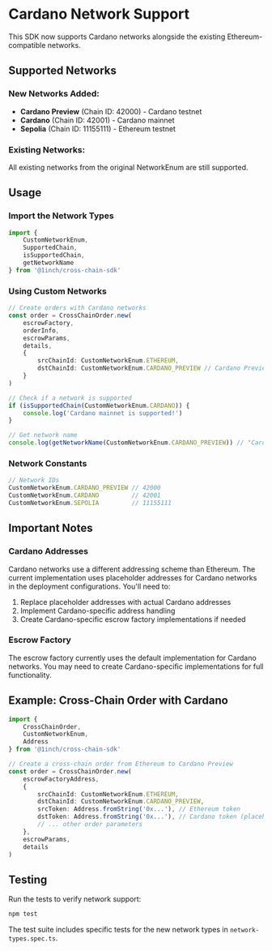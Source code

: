 # Cardano Network Support

This SDK now supports Cardano networks alongside the existing Ethereum-compatible networks.

## Supported Networks

### New Networks Added:
- **Cardano Preview** (Chain ID: 42000) - Cardano testnet
- **Cardano** (Chain ID: 42001) - Cardano mainnet  
- **Sepolia** (Chain ID: 11155111) - Ethereum testnet

### Existing Networks:
All existing networks from the original NetworkEnum are still supported.

## Usage

### Import the Network Types

```typescript
import { 
    CustomNetworkEnum, 
    SupportedChain, 
    isSupportedChain,
    getNetworkName 
} from '@1inch/cross-chain-sdk'
```

### Using Custom Networks

```typescript
// Create orders with Cardano networks
const order = CrossChainOrder.new(
    escrowFactory,
    orderInfo,
    escrowParams,
    details,
    {
        srcChainId: CustomNetworkEnum.ETHEREUM,
        dstChainId: CustomNetworkEnum.CARDANO_PREVIEW // Cardano Preview
    }
)

// Check if a network is supported
if (isSupportedChain(CustomNetworkEnum.CARDANO)) {
    console.log('Cardano mainnet is supported!')
}

// Get network name
console.log(getNetworkName(CustomNetworkEnum.CARDANO_PREVIEW)) // "Cardano Preview"
```

### Network Constants

```typescript
// Network IDs
CustomNetworkEnum.CARDANO_PREVIEW // 42000
CustomNetworkEnum.CARDANO         // 42001
CustomNetworkEnum.SEPOLIA         // 11155111
```

## Important Notes

### Cardano Addresses
Cardano networks use a different addressing scheme than Ethereum. The current implementation uses placeholder addresses for Cardano networks in the deployment configurations. You'll need to:

1. Replace placeholder addresses with actual Cardano addresses
2. Implement Cardano-specific address handling
3. Create Cardano-specific escrow factory implementations if needed

### Escrow Factory
The escrow factory currently uses the default implementation for Cardano networks. You may need to create Cardano-specific implementations for full functionality.

## Example: Cross-Chain Order with Cardano

```typescript
import { 
    CrossChainOrder, 
    CustomNetworkEnum, 
    Address 
} from '@1inch/cross-chain-sdk'

// Create a cross-chain order from Ethereum to Cardano Preview
const order = CrossChainOrder.new(
    escrowFactoryAddress,
    {
        srcChainId: CustomNetworkEnum.ETHEREUM,
        dstChainId: CustomNetworkEnum.CARDANO_PREVIEW,
        srcToken: Address.fromString('0x...'), // Ethereum token
        dstToken: Address.fromString('0x...'), // Cardano token (placeholder)
        // ... other order parameters
    },
    escrowParams,
    details
)
```

## Testing

Run the tests to verify network support:

```bash
npm test
```

The test suite includes specific tests for the new network types in `network-types.spec.ts`. 